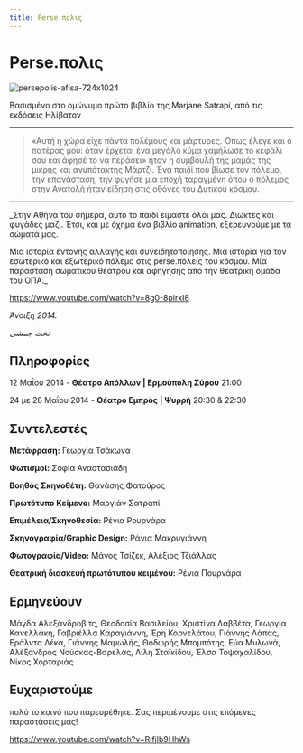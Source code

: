 ```yaml
---
title: Perse.πολις
---
```


# Perse.πολις

![persepolis-afisa-724x1024](https://github.com/theatrikiopa/theatrikiopa.eu/assets/16403754/603d25ee-da95-46c5-a415-0e510a8a8c53)

Βασισμένο στο ομώνυμο πρώτο βιβλίο της Marjane Satrapi, από τις εκδόσεις Ηλίβατον

***
> «Αυτή η χώρα είχε πάντα πολέμους και μάρτυρες. Όπως έλεγε και ο πατέρας μου: όταν έρχεται ένα μεγάλο κύμα χαμήλωσε το κεφάλι σου και άφησέ το να περάσει» ήταν η συμβουλή της μαμάς της μικρής και ανυπότακτης Μάρτζι. Ένα παιδί που βίωσε τον πόλεμο, την επανάσταση, την φυγήσε μια εποχή ταραγμένη όπου ο πόλεμος στην Ανατολή ήταν είδηση στις οθόνες του Δυτικού κόσμου.
***

_Στην Αθήνα του σήμερα,  αυτό το παιδί είμαστε όλοι μας. Διώκτες και φυγάδες μαζί. Έτσι, και με όχημα ένα βιβλίο animation, εξερευνούμε με τα σώματά μας.

Mια ιστορία έντονης αλλαγής και συνειδητοποίησης.
Μια ιστορία για τον εσωτερικό και εξωτερικό πόλεμο στις perse.πόλεις του κόσμου. Mία παράσταση σωματικού θεάτρου και αφήγησης από την θεατρική ομάδα του ΟΠΑ._

https://www.youtube.com/watch?v=8g0-8pirxI8

_Άνοιξη 2014._

_تخت جمشی_

## Πληροφορίες
12 Μαΐου 2014 - **Θέατρο Απόλλων | Ερμούπολη Σύρου** 21:00

24 με 28 Μαΐου 2014 - **Θέατρο Εμπρός | Ψυρρή** 20:30 & 22:30

## Συντελεστές
**Μετάφραση:** Γεωργία Τσάκωνα

**Φωτισμοί:** Σοφία Αναστασιάδη

**Βοηθός Σκηνοθέτη:** Θανάσης Φατούρος

**Πρωτότυπο Κείμενο:** Μαργιάν Σατραπί

**Επιμέλεια/Σκηνοθεσία:** Ρένια Pουρνάρα

**Σκηνογραφία/Graphic Design:** Ράνια Μακρυγιάννη

**Φωτογραφία/Video:** Μάνος Τσίζεκ, Αλέξιος Τζιάλλας

**Θεατρική διασκευή πρωτότυπου κειμένου:** Ρένια Πουρνάρα

## Ερμηνεύουν
Μάγδα Αλεξάνδροβιτς, Θεοδοσία Βασιλείου, Χριστίνα Δαββέτα, Γεωργία Κανελλάκη, Γαβριέλλα Καραγιάννη, Έρη Κορνελάτου, Γιάννης Λάπας, Εράλντα Λέκα, Γιάννης Μαμωλής, Θοδωρής Μπομπότης, Εύα Μυλωνά, Αλέξανδρος Νούσκας-Βαρελάς, Λίλη Σταϊκίδου, Έλσα Τοψαχαλίδου, Νίκος Χορταριάς

## Ευχαριστούμε
πολύ το κοινό που παρευρέθηκε. Σας περιμένουμε στις επόμενες παραστάσεις μας!

https://www.youtube.com/watch?v=Rifjlb9HhWs
